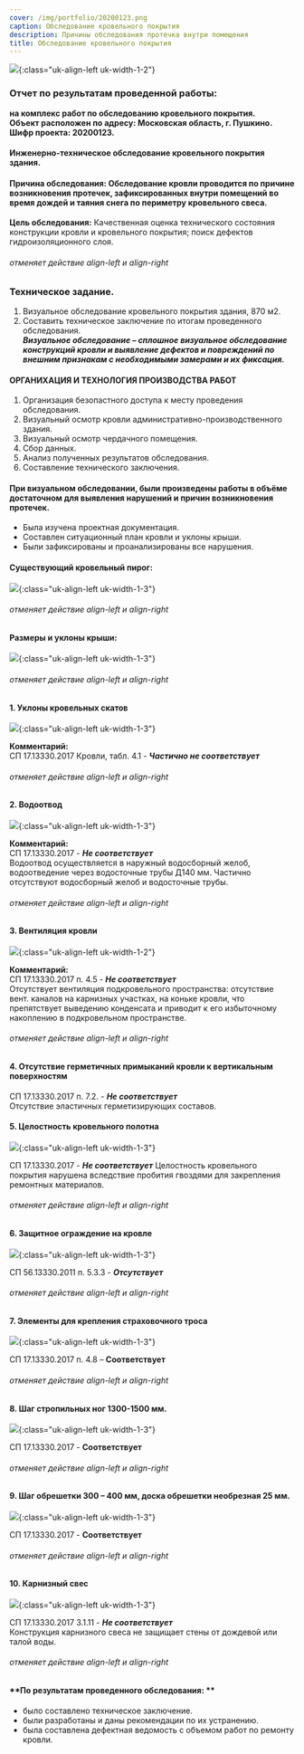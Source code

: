 ```yaml
---
cover: /img/portfolio/20200123.png
caption: Обследование кровельного покрытия
description: Причины обследования протечка внутри помещения
title: Обследование кровельного покрытия
---
```


![](/img/portfolio/20200123.1.png){:class="uk-align-left uk-width-1-2"}

 

### **Отчет по результатам проведенной работы:**
**на комплекс работ по обследованию кровельного покрытия.  
Объект расположен по адресу: Московская область, г. Пушкино.  
Шифр проекта: 20200123.**	

#### **Инженерно-техническое обследование кровельного покрытия здания.**
#### **Причина обследования:** Обследование кровли проводится по причине возникновения протечек, зафиксированных внутри помещений во время дождей и таяния снега по периметру кровельного свеса.  
**Цель обследования:** Качественная оценка технического состояния конструкции кровли и кровельного покрытия; поиск дефектов гидроизоляционного слоя.
###### отменяет действие align-left и align-right


### **Техническое задание.**
1.	Визуальное обследование кровельного покрытия здания, 870 м2.  
2.	Составить техническое заключение по итогам проведенного обследования.  
***Визуальное обследование – сплошное визуальное обследование конструкций кровли и выявление дефектов и повреждений по внешним признакам с необходимыми замерами и их фиксация.***

#### **ОРГАНИХАЦИЯ И ТЕХНОЛОГИЯ ПРОИЗВОДСТВА РАБОТ**
1.	Организация безопастного доступа к месту проведения обследования.  
2.	Визуальный осмотр кровли административно-производственного здания.   
3.	Визуальный осмотр чердачного помещения.  
4.	Сбор данных.  
5.	Анализ полученных результатов обследования.  
6.	Составление технического заключения.  

#### **При визуальном обследовании, были произведены работы в объёме достаточном для выявления нарушений и причин возникновения протечек.**
- Была изучена проектная документация.  
- Составлен ситуационный план кровли и уклоны крыши.  
- Были зафиксированы и проанализированы все нарушения.  

 #### **Существующий кровельный пирог:**
![](/img/portfolio/20200123/2020123.2.jpg){:class="uk-align-left uk-width-1-3"}

 
###### отменяет действие align-left и align-right

#### **Размеры и уклоны крыши:**

![](/img/portfolio/20200123/2020123.3.jpg){:class="uk-align-left uk-width-1-3"}

 
###### отменяет действие align-left и align-right

#### **1. Уклоны кровельных скатов** 
![](/img/portfolio/20200123/2020123.4.jpg){:class="uk-align-left uk-width-1-3"}

 
**Комментарий:**   
СП 17.13330.2017 Кровли, табл. 4.1 - ***Частично не соответствует***
###### отменяет действие align-left и align-right

#### **2. Водоотвод**
![](/img/portfolio/20200123/2020123.5.png){:class="uk-align-left uk-width-1-3"}

 
**Комментарий:**   
СП 17.13330.2017 - ***Не соответствует***  
Водоотвод осуществляется в наружный водосборный желоб, водоотведение через водосточные трубы Д140 мм. Частично отсутствуют водосборный желоб и водосточные трубы.
###### отменяет действие align-left и align-right

#### **3. Вентиляция кровли**
![](/img/portfolio/20200123/2020123.6.png){:class="uk-align-left uk-width-1-2"}

 
**Комментарий:**   
СП 17.13330.2017 п. 4.5 - ***Не соответствует***  
Отсутствует вентиляция подкровельного пространства: отсутствие вент. каналов на карнизных участках, на коньке кровли, что препятствует выведению конденсата и приводит к его избыточному накоплению в подкровельном пространстве.
###### отменяет действие align-left и align-right

#### **4. Отсутствие герметичных примыканий кровли к вертикальным поверхностям**
СП 17.13330.2017 п. 7.2. - ***Не соответствует***  
Отсутствие эластичных герметизирующих составов.  
#### **5. Целостность кровельного полотна**
![](/img/portfolio/20200123/2020123.7.png){:class="uk-align-left uk-width-1-3"}

 
СП 17.13330.2017 - ***Не соответствует***
Целостность кровельного покрытия нарушена вследствие пробития гвоздями для закрепления ремонтных материалов.
###### отменяет действие align-left и align-right
#### **6. Защитное ограждение на кровле**
![](/img/portfolio/20200123/2020123.8.png){:class="uk-align-left uk-width-1-3"}

СП 56.13330.2011 п. 5.3.3 - ***Отсутствует***  
###### отменяет действие align-left и align-right
#### **7. Элементы для крепления страховочного троса**
![](/img/portfolio/20200123/2020123.9.png){:class="uk-align-left uk-width-1-3"}
 
СП 17.13330.2017 п. 4.8 – **Соответствует**  
###### отменяет действие align-left и align-right
#### **8. Шаг стропильных ног 1300-1500 мм.**
![](/img/portfolio/20200123/2020123.91.png){:class="uk-align-left uk-width-1-3"}
 
СП 17.13330.2017 - **Соответствует**  
###### отменяет действие align-left и align-right
#### **9. Шаг обрешетки 300 – 400 мм, доска обрешетки необрезная 25 мм.**
![](/img/portfolio/20200123/2020123.92.png){:class="uk-align-left uk-width-1-3"}
 
СП 17.13330.2017 - **Соответствует**  
###### отменяет действие align-left и align-right
#### **10. Карнизный свес**
![](/img/portfolio/20200123/2020123.93.png){:class="uk-align-left uk-width-1-3"}
 
СП 17.13330.2017 3.1.11 - ***Не соответствует***  
Конструкция карнизного свеса не защищает стены от дождевой или талой воды.
###### отменяет действие align-left и align-right

#### **По результатам проведенного обследования: **
- было составлено техническое заключение.   
- были разработаны и даны рекомендации по их устранению.  
- была составлена дефектная ведомость с объемом работ по ремонту кровли.


